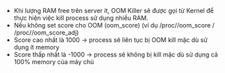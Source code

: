 

- Khi lượng RAM free trên server ít, OOM Killer sẽ được gọi từ Kernel để thực hiện việc kill process sử dụng nhiều RAM.
- Nếu không set score cho OOM (oom_score) (ví dụ /proc/<pid>/oom_score / /proc/<pid>/oom_score_adj)
- Score cao nhất là 1000 -> process sẽ liên tục bị OOM kill mặc dù sử dụng ít memory
- Score thấp nhất là -1000 -> process sẽ không bị kill mặc dù sử dụng cả 100% memory của máy chủ 
